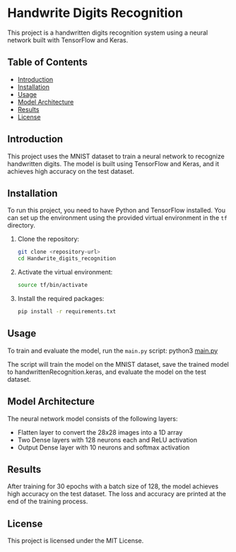 # Handwrite Digits Recognition

This project is a handwritten digits recognition system using a neural network built with TensorFlow and Keras.

## Table of Contents
- [Introduction](#introduction)
- [Installation](#installation)
- [Usage](#usage)
- [Model Architecture](#model-architecture)
- [Results](#results)
- [License](#license)

## Introduction
This project uses the MNIST dataset to train a neural network to recognize handwritten digits. The model is built using TensorFlow and Keras, and it achieves high accuracy on the test dataset.

## Installation
To run this project, you need to have Python and TensorFlow installed. You can set up the environment using the provided virtual environment in the `tf` directory.

1. Clone the repository:
    ```sh
    git clone <repository-url>
    cd Handwrite_digits_recognition
    ```

2. Activate the virtual environment:
    ```sh
    source tf/bin/activate
    ```

3. Install the required packages:
    ```sh
    pip install -r requirements.txt
    ```

## Usage
To train and evaluate the model, run the `main.py` script:
python3 [main.py](http://_vscodecontentref_/1)

The script will train the model on the MNIST dataset, save the trained model to handwrittenRecognition.keras, and evaluate the model on the test dataset.

## Model Architecture
The neural network model consists of the following layers:

* Flatten layer to convert the 28x28 images into a 1D array
* Two Dense layers with 128 neurons each and ReLU activation
* Output Dense layer with 10 neurons and softmax activation

## Results

After training for 30 epochs with a batch size of 128, the model achieves high accuracy on the test dataset. The loss and accuracy are printed at the end of the training process.

## License
This project is licensed under the MIT License.